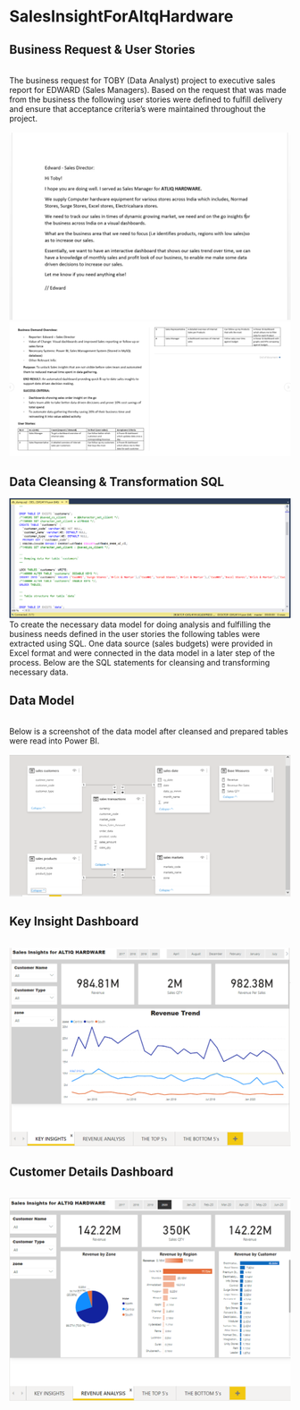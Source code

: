 # SalesInsightForAltqHardware
<h2>Business Request & User Stories</h2><br>
The business request for TOBY (Data Analyst) project to executive sales report for EDWARD (Sales Managers). 
Based on the request that was made from the business the following user stories were defined to fulfill delivery and ensure that acceptance criteria’s were maintained throughout the project.<br><br>
<img src='BR.PNG'>
<br>
<img src='BMO.PNG'>
<h2>Data Cleansing & Transformation SQL</h2>
<img src='MYSQL.PNG'>
<br>
To create the necessary data model for doing analysis and fulfilling the business needs defined in the user stories the following tables were extracted using SQL.
One data source (sales budgets) were provided in Excel format and were connected in the data model in a later step of the process.
Below are the SQL statements for cleansing and transforming necessary data.
<br>
<h2>Data Model</h2>
<br>
Below is a screenshot of the data model after cleansed and prepared tables were read into Power BI.
<br>
<br>
<img src='DM.PNG'>
<br>
<h2>Key Insight Dashboard</h2>
<br>
<img src='insight.PNG'>
<br>
<h2>Customer Details Dashboard</h2>
<br>
<img src='revenue.PNG'>
